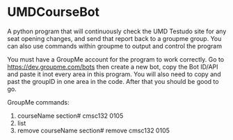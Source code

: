 # UMDCourseBot
A python program that will continuously check the UMD Testudo site for any seat opening changes, and send that report back to a groupme group. You can also use commands within groupme to output and control the program

You must have a GroupMe account for the program to work correctly. 
Go to https://dev.groupme.com/bots
then create a new bot, copy the Bot ID/API and paste it inot every area in this program. 
You will also need to copy and past the groupID in one area in the code. 
After that you should be good to go. 

GroupMe commands:
1) courseName section#
   cmsc132 0105
2) list
3) remove courseName section#
   remove cmsc132 0105
